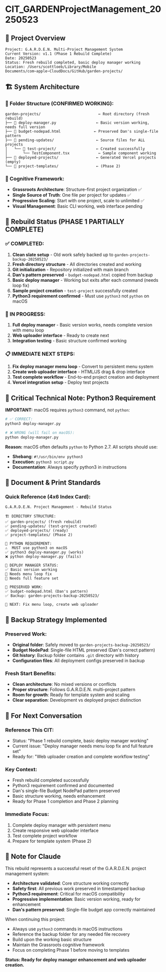 # CIT_GARDENProjectManagement_20250523

## 🌱 Project Overview

```
Project: G.A.R.D.E.N. Multi-Project Management System
Current Version: v1.1 (Phase 1 Rebuild Complete)
Date: 20250523
Status: Fresh rebuild completed, basic deploy manager working
Location: /Users/scottloeb/Library/Mobile Documents/com~apple~CloudDocs/GitHub/garden-projects/
```

## 🏗️ System Architecture

### **📁 Folder Structure (CONFIRMED WORKING):**
```
garden-projects/                          ← Root directory (fresh rebuild)
├── 📄 deploy-manager.py                  ← Basic version working, needs full version
├── 📄 budget-nodepad.html               ← Preserved Dan's single-file pattern
├── 📁 pending-updates/                   ← Source files for ALL projects
│   └── 📁 test-project/                  ← Created successfully
│       └── TestComponent.tsx             ← Sample component working
├── 📁 deployed-projects/                 ← Generated Vercel projects (empty)
└── 📁 project-templates/                 ← (Phase 2)
```

### **🧠 Cognitive Framework:**
- **Grassroots Architecture**: Structure-first project organization ✅
- **Single Source of Truth**: One file per project for updates ✅
- **Progressive Scaling**: Start with one project, scale to unlimited ✅
- **Visual Management**: Basic CLI working, web interface pending

## 🔧 **Rebuild Status (PHASE 1 PARTIALLY COMPLETE)**

### **✅ COMPLETED:**
1. **Clean slate setup** - Old work safely backed up to `garden-projects-backup-20250523/`
2. **Fresh directory structure** - All directories created and working
3. **Git initialization** - Repository initialized with main branch
4. **Dan's pattern preserved** - `budget-nodepad.html` copied from backup
5. **Basic deploy manager** - Working but exits after each command (needs loop fix)
6. **Sample project creation** - `test-project` successfully created
7. **Python3 requirement confirmed** - Must use `python3` not `python` on macOS

### **🔄 IN PROGRESS:**
1. **Full deploy manager** - Basic version works, needs complete version with menu loop
2. **Web uploader interface** - Ready to create next
3. **Integration testing** - Basic structure confirmed working

### **📋 IMMEDIATE NEXT STEPS:**
1. **Fix deploy manager menu loop** - Convert to persistent menu system
2. **Create web uploader interface** - HTML/JS drag & drop interface
3. **Test complete workflow** - End-to-end project creation and deployment
4. **Vercel integration setup** - Deploy test projects

## 🐍 **Critical Technical Note: Python3 Requirement**

**IMPORTANT:** macOS requires `python3` command, not `python`:

```bash
# ✅ CORRECT:
python3 deploy-manager.py

# ❌ WRONG (will fail on macOS):
python deploy-manager.py
```

**Reason:** macOS often defaults `python` to Python 2.7. All scripts should use:
- **Shebang**: `#!/usr/bin/env python3`
- **Execution**: `python3 script.py`
- **Documentation**: Always specify python3 in instructions

## 📄 **Document & Print Standards**

### **Quick Reference (4x6 Index Card):**
```
G.A.R.D.E.N. Project Management - Rebuild Status

🏗️ DIRECTORY STRUCTURE:
✅ garden-projects/ (fresh rebuild)
✅ pending-updates/ (test-project created)
✅ deployed-projects/ (ready)
✅ project-templates/ (Phase 2)

🐍 PYTHON REQUIREMENT:
⚠️  MUST use python3 on macOS
✅ python3 deploy-manager.py (works)
❌ python deploy-manager.py (fails)

🔧 DEPLOY MANAGER STATUS:
✅ Basic version working
🔄 Needs menu loop fix
🔄 Needs full feature set

📁 PRESERVED WORK:
✅ budget-nodepad.html (Dan's pattern)
✅ Backup: garden-projects-backup-20250523/

🎯 NEXT: Fix menu loop, create web uploader
```

## 🔄 **Backup Strategy Implemented**

### **Preserved Work:**
- **Original folder**: Safely moved to `garden-projects-backup-20250523/`
- **Budget NodePad**: Single-file HTML preserved (Dan's correct pattern)
- **Git history**: Backup folder contains `.git` directory with history
- **Configuration files**: All deployment configs preserved in backup

### **Fresh Start Benefits:**
- **Clean architecture**: No mixed versions or conflicts
- **Proper structure**: Follows G.A.R.D.E.N. multi-project pattern
- **Room for growth**: Ready for template system and scaling
- **Clear separation**: Development vs deployed project distinction

## 🎯 **For Next Conversation**

### **Reference This CIT:** 
- Status: "Phase 1 rebuild complete, basic deploy manager working"
- Current issue: "Deploy manager needs menu loop fix and full feature set"
- Ready for: "Web uploader creation and complete workflow testing"

### **Key Context:**
- Fresh rebuild completed successfully
- Python3 requirement confirmed and documented
- Dan's single-file Budget NodePad pattern preserved
- Basic structure working, needs enhancement
- Ready for Phase 1 completion and Phase 2 planning

### **Immediate Focus:**
1. Complete deploy manager with persistent menu
2. Create responsive web uploader interface
3. Test complete project workflow
4. Prepare for template system (Phase 2)

## 🤖 **Note for Claude**

This rebuild represents a successful reset of the G.A.R.D.E.N. project management system:
- **Architecture validated**: Core structure working correctly
- **Safety first**: All previous work preserved in timestamped backup
- **Python3 requirement**: Critical for macOS compatibility
- **Progressive implementation**: Basic version working, ready for enhancement
- **Dan's pattern preserved**: Single-file budget app correctly maintained

When continuing this project:
- Always use `python3` commands in macOS instructions
- Reference the backup folder for any needed file recovery
- Build upon the working basic structure
- Maintain the Grassroots cognitive framework
- Focus on completing Phase 1 before moving to templates

**Status: Ready for deploy manager enhancement and web uploader creation.**